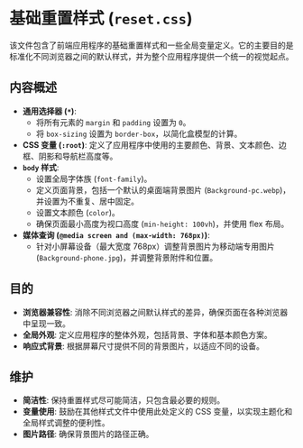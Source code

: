 # 基础重置样式 (`reset.css`)

该文件包含了前端应用程序的基础重置样式和一些全局变量定义。它的主要目的是标准化不同浏览器之间的默认样式，并为整个应用程序提供一个统一的视觉起点。

## 内容概述

-   **通用选择器 (`*`)**: 
    -   将所有元素的 `margin` 和 `padding` 设置为 `0`。
    -   将 `box-sizing` 设置为 `border-box`，以简化盒模型的计算。
-   **CSS 变量 (`:root`)**: 定义了应用程序中使用的主要颜色、背景、文本颜色、边框、阴影和导航栏高度等。
-   **`body` 样式**: 
    -   设置全局字体族 (`font-family`)。
    -   定义页面背景，包括一个默认的桌面端背景图片 (`Background-pc.webp`)，并设置为不重复、居中固定。
    -   设置文本颜色 (`color`)。
    -   确保页面最小高度为视口高度 (`min-height: 100vh`)，并使用 flex 布局。
-   **媒体查询 (`@media screen and (max-width: 768px)`)**: 
    -   针对小屏幕设备（最大宽度 768px）调整背景图片为移动端专用图片 (`Background-phone.jpg`)，并调整背景附件和位置。

## 目的

-   **浏览器兼容性**: 消除不同浏览器之间默认样式的差异，确保页面在各种浏览器中呈现一致。
-   **全局外观**: 定义应用程序的整体外观，包括背景、字体和基本颜色方案。
-   **响应式背景**: 根据屏幕尺寸提供不同的背景图片，以适应不同的设备。

## 维护

-   **简洁性**: 保持重置样式尽可能简洁，只包含最必要的规则。
-   **变量使用**: 鼓励在其他样式文件中使用此处定义的 CSS 变量，以实现主题化和全局样式调整的便利性。
-   **图片路径**: 确保背景图片的路径正确。
